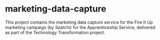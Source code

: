 # marketing-data-capture
This project contains the marketing data capture service for the Fire It Up
marketing campaign (by Saatchi) for the Apprenticeship Service, delivered as
part of the Technology Transformation project.
